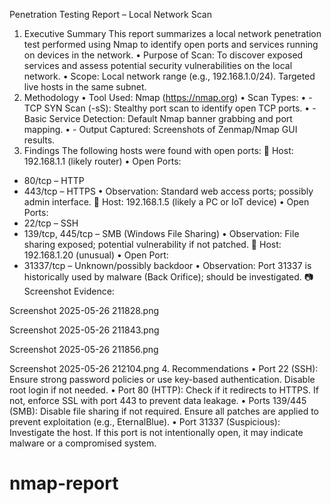 Penetration Testing Report – Local Network Scan
1. Executive Summary
This report summarizes a local network penetration test performed using Nmap to identify open ports and services running on devices in the network.
• Purpose of Scan: To discover exposed services and assess potential security vulnerabilities on the local network.
• Scope: Local network range (e.g., 192.168.1.0/24). Targeted live hosts in the same subnet.
2. Methodology
• Tool Used: Nmap (https://nmap.org)
• Scan Types:
•	  - TCP SYN Scan (-sS): Stealthy port scan to identify open TCP ports.
•	  - Basic Service Detection: Default Nmap banner grabbing and port mapping.
•	  - Output Captured: Screenshots of Zenmap/Nmap GUI results.
3. Findings
The following hosts were found with open ports:
🔹 Host: 192.168.1.1 (likely router)
• Open Ports:
  - 80/tcp – HTTP
  - 443/tcp – HTTPS
• Observation: Standard web access ports; possibly admin interface.
🔹 Host: 192.168.1.5 (likely a PC or IoT device)
• Open Ports:
  - 22/tcp – SSH
  - 139/tcp, 445/tcp – SMB (Windows File Sharing)
• Observation: File sharing exposed; potential vulnerability if not patched.
🔹 Host: 192.168.1.20 (unusual)
• Open Port:
  - 31337/tcp – Unknown/possibly backdoor
• Observation: Port 31337 is historically used by malware (Back Orifice); should be investigated.
📷 Screenshot Evidence:
 
Screenshot 2025-05-26 211828.png
 
Screenshot 2025-05-26 211843.png
 
Screenshot 2025-05-26 211856.png
 
Screenshot 2025-05-26 212104.png
4. Recommendations
• Port 22 (SSH): Ensure strong password policies or use key-based authentication. Disable root login if not needed.
• Port 80 (HTTP): Check if it redirects to HTTPS. If not, enforce SSL with port 443 to prevent data leakage.
• Ports 139/445 (SMB): Disable file sharing if not required. Ensure all patches are applied to prevent exploitation (e.g., EternalBlue).
• Port 31337 (Suspicious): Investigate the host. If this port is not intentionally open, it may indicate malware or a compromised system.
# nmap-report
